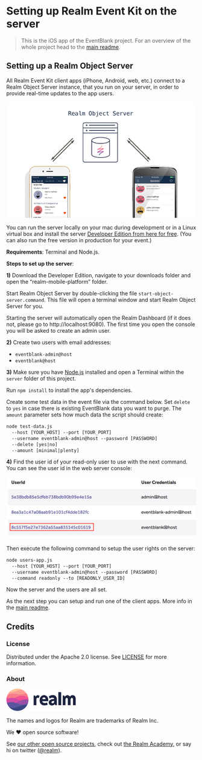 # Setting up Realm Event Kit on the server

> This is the iOS app of the EventBlank project. For an overview of the whole project head to the [main readme](../README.md).

## Setting up a Realm Object Server

All Realm Event Kit client apps (iPhone, Android, web, etc.) connect to a Realm Object Server instance, that you run on your server, in order to provide real-time updates to the app users.

![](../assets/server.png)

You can run the server locally on your mac during development or in a Linux virtual box and install the server [Developer Edition from here for free](https://realm.io/products/realm-mobile-platform). (You can also run the free version in production for your event.)

**Requirements**: Terminal and Node.js.

**Steps to set up the server**:

**1)** Download the Developer Edition, navigate to your downloads folder and open the “realm-mobile-platform” folder.

Start Realm Object Server by double-clicking the file `start-object-server.command`. This file will open a terminal window and start Realm Object Server for you.

Starting the server will automatically open the Realm Dashboard (if it does not, please go to http://localhost:9080). The first time you open the console you will be asked to create an admin user.

**2)** Create two users with email addresses:

* `eventblank-admin@host`
* `eventblank@host`

**3)** Make sure you have [Node.js](https://nodejs.org) installed and open a Terminal within the `server` folder of this project.

Run `npm install` to install the app's dependencies.

Create some test data in the event file via the command below. Set `delete` to `yes` in case there is existing EventBlank data you want to purge. The `amount` parameter sets how much data the script should create:

```none
node test-data.js 
  --host [YOUR_HOST] --port [YOUR_PORT] 
  --username eventblank-admin@host --password [PASSWORD] 
  --delete [yes|no]
  --amount [minimal|plenty]
```

**4)** Find the user id of your read-only user to use with the next command. You can see the user id in the web server console:

![](../assets/readonly-id.png)

Then execute the following command to setup the user rights on the server:

```none
node users-app.js 
  --host [YOUR_HOST] --port [YOUR_PORT] 
  --username eventblank-admin@host --password [PASSWORD] 
  --command readonly --to [READONLY_USER_ID]
```

Now the server and the users are all set. 

As the next step you can setup and run one of the client apps. More info in the [main readme](../README.md).

## Credits

### License

Distributed under the Apache 2.0 license. See [LICENSE](../LICENSE) for more information.

### About

<img src="../assets/realm.png" width="184" />

The names and logos for Realm are trademarks of Realm Inc.

We :heart: open source software!

See [our other open source projects](https://realm.github.io), check out [the Realm Academy](https://academy.realm.io), or say hi on twitter ([@realm](https://twitter.com/realm)).
